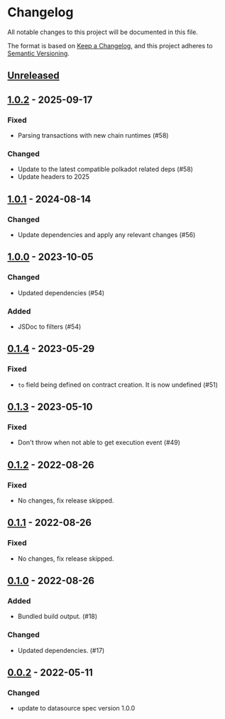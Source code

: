 # Changelog
All notable changes to this project will be documented in this file.

The format is based on [Keep a Changelog](https://keepachangelog.com/en/1.0.0/),
and this project adheres to [Semantic Versioning](https://semver.org/spec/v2.0.0.html).


## [Unreleased]

## [1.0.2] - 2025-09-17
### Fixed
- Parsing transactions with new chain runtimes (#58)

### Changed
- Update to the latest compatible polkadot related deps (#58)
- Update headers to 2025

## [1.0.1] - 2024-08-14
### Changed
- Update dependencies and apply any relevant changes (#56)

## [1.0.0] - 2023-10-05
### Changed
- Updated dependencies (#54)

### Added
- JSDoc to filters (#54)

## [0.1.4] - 2023-05-29
### Fixed
- `to` field being defined on contract creation. It is now undefined (#51)

## [0.1.3] - 2023-05-10
### Fixed
- Don't throw when not able to get execution event (#49)

## [0.1.2] - 2022-08-26
### Fixed
- No changes, fix release skipped.

## [0.1.1] - 2022-08-26
### Fixed
- No changes, fix release skipped.

## [0.1.0] - 2022-08-26
### Added
- Bundled build output. (#18)

### Changed
- Updated dependencies. (#17)

## [0.0.2] - 2022-05-11
### Changed
- update to datasource spec version 1.0.0

[Unreleased]: https://github.com/subquery/datasource-processors/compare/frontier-evm/1.0.2...HEAD
[1.0.2]: https://github.com/subquery/datasource-processors/compare/frontier-evm/1.0.1...frontier-evm/1.0.2
[1.0.1]: https://github.com/subquery/datasource-processors/compare/frontier-evm/1.0.0...frontier-evm/1.0.1
[1.0.0]: https://github.com/subquery/datasource-processors/compare/frontier-evm-processor/0.1.4...frontier-evm-processor/1.0.0
[0.1.4]: https://github.com/subquery/datasource-processors/frontier-evm/0.1.3...frontier-evm/0.1.4
[0.1.3]: https://github.com/subquery/datasource-processors/frontier-evm/0.1.2...frontier-evm/0.1.3
[0.1.2]: https://github.com/subquery/datasource-processors/frontier-evm/0.1.1...frontier-evm/0.1.2
[0.1.1]: https://github.com/subquery/datasource-processors/frontier-evm/0.1.0...frontier-evm/0.1.1
[0.1.0]: https://github.com/subquery/datasource-processors/frontier-evm/0.0.2...frontier-evm/0.1.0
[0.0.2]: https://github.com/subquery/datasource-processors/tags/frontier-evm/0.0.2
